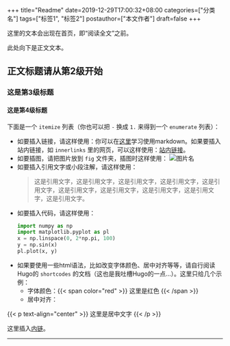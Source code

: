 +++
title="Readme"
date=2019-12-29T17:00:32+08:00
categories=["分类名"]
tags=["标签1", "标签2"]
postauthor=["本文作者"]
draft=false
+++

这里的文本会出现在首页，即“阅读全文”之前。

<!--more-->

此处向下是正文文本。

## 正文标题请从第2级开始

### 这是第3级标题

#### 这是第4级标题

下面是一个 `` itemize `` 列表（你也可以把 `-` 换成 ` 1. ` 来得到一个 `` enumerate `` 列表）：

- 如要插入链接，请这样使用：你可以在[这里](https://guides.github.com/features/mastering-markdown/)学习使用markdown。如果要插入站内链接，如 `` innerlinks `` 里的网页，可以这样使用：[站内链接](/maupassant-hugo/innerlinks/xiaoma/)。
- 如要插图，请把图片放到 `` fig `` 文件夹，插图时这样使用：
   ![图片名](/maupassant-hugo/fig/sine.png)
- 如要插入引用文字或小段注解，请这样使用：
   > 这是引用文字，这是引用文字，这是引用文字，这是引用文字，这是引用文字，这是引用文字，这是引用文字，这是引用文字，这是引用文字，这是引用文字。
- 如要插入代码，请这样使用：
   ```python
   import numpy as np
   import matplotlib.pyplot as pl
   x = np.linspace(0, 2*np.pi, 100)
   y = np.sin(x)
   pl.plot(x, y)
   ```
- 如果要使用一些html语法，比如改变字体颜色、居中对齐等等，请自行阅读Hugo的 `` shortcodes `` 的文档（这也是我吐槽Hugo的一点...）。这里只给几个示例：
   - 字体颜色：{{< span color="red" >}} 这里是红色 {{< /span >}}
   - 居中对齐：

{{< p text-align="center" >}} 这里是居中文字 {{< /p >}}

这里插入[内链](/maupassant-hugo/innerlinks/xiaoma/)。

---
